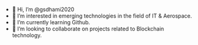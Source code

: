 - 👋 Hi, I’m @gsdhami2020
- 👀 I’m interested in emerging technologies in the field of IT & Aerospace.
- 🌱 I’m currently learning Github.
- 💞️ I’m looking to collaborate on projects related to Blockchain technology.

<!---
gsdhami2020/gsdhami2020 is a ✨ special ✨ repository because its `README.md` (this file) appears on your GitHub profile.
You can click the Preview link to take a look at your changes.
--->
